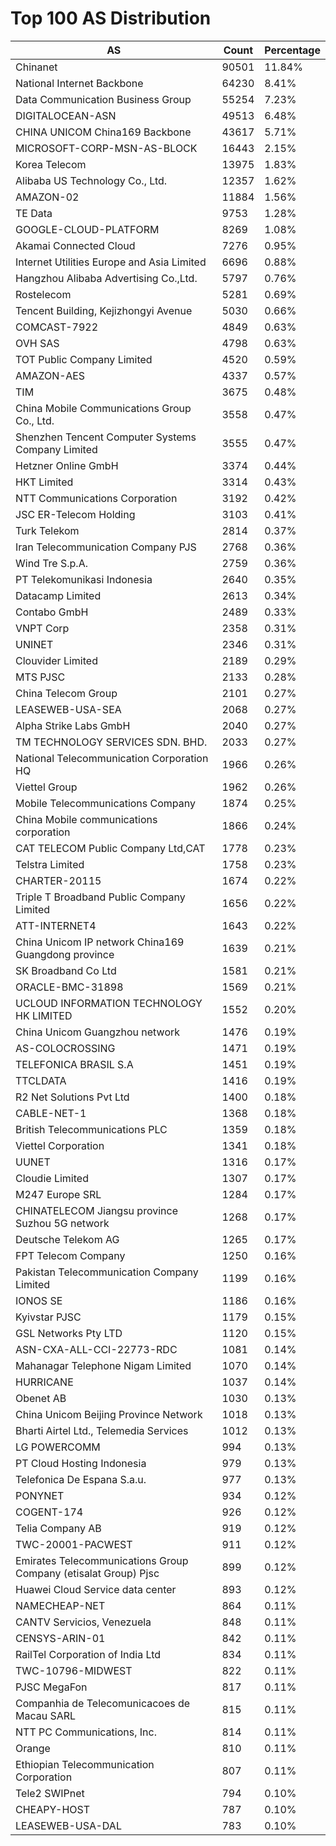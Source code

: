 # Top 100 AS Distribution
| AS | Count | Percentage |
|----|----|----|
| Chinanet | 90501 | 11.84% |
| National Internet Backbone | 64230 | 8.41% |
| Data Communication Business Group | 55254 | 7.23% |
| DIGITALOCEAN-ASN | 49513 | 6.48% |
| CHINA UNICOM China169 Backbone | 43617 | 5.71% |
| MICROSOFT-CORP-MSN-AS-BLOCK | 16443 | 2.15% |
| Korea Telecom | 13975 | 1.83% |
| Alibaba US Technology Co., Ltd. | 12357 | 1.62% |
| AMAZON-02 | 11884 | 1.56% |
| TE Data | 9753 | 1.28% |
| GOOGLE-CLOUD-PLATFORM | 8269 | 1.08% |
| Akamai Connected Cloud | 7276 | 0.95% |
| Internet Utilities Europe and Asia Limited | 6696 | 0.88% |
| Hangzhou Alibaba Advertising Co.,Ltd. | 5797 | 0.76% |
| Rostelecom | 5281 | 0.69% |
| Tencent Building, Kejizhongyi Avenue | 5030 | 0.66% |
| COMCAST-7922 | 4849 | 0.63% |
| OVH SAS | 4798 | 0.63% |
| TOT Public Company Limited | 4520 | 0.59% |
| AMAZON-AES | 4337 | 0.57% |
| TIM | 3675 | 0.48% |
| China Mobile Communications Group Co., Ltd. | 3558 | 0.47% |
| Shenzhen Tencent Computer Systems Company Limited | 3555 | 0.47% |
| Hetzner Online GmbH | 3374 | 0.44% |
| HKT Limited | 3314 | 0.43% |
| NTT Communications Corporation | 3192 | 0.42% |
| JSC ER-Telecom Holding | 3103 | 0.41% |
| Turk Telekom | 2814 | 0.37% |
| Iran Telecommunication Company PJS | 2768 | 0.36% |
| Wind Tre S.p.A. | 2759 | 0.36% |
| PT Telekomunikasi Indonesia | 2640 | 0.35% |
| Datacamp Limited | 2613 | 0.34% |
| Contabo GmbH | 2489 | 0.33% |
| VNPT Corp | 2358 | 0.31% |
| UNINET | 2346 | 0.31% |
| Clouvider Limited | 2189 | 0.29% |
| MTS PJSC | 2133 | 0.28% |
| China Telecom Group | 2101 | 0.27% |
| LEASEWEB-USA-SEA | 2068 | 0.27% |
| Alpha Strike Labs GmbH | 2040 | 0.27% |
| TM TECHNOLOGY SERVICES SDN. BHD. | 2033 | 0.27% |
| National Telecommunication Corporation HQ | 1966 | 0.26% |
| Viettel Group | 1962 | 0.26% |
| Mobile Telecommunications Company | 1874 | 0.25% |
| China Mobile communications corporation | 1866 | 0.24% |
| CAT TELECOM Public Company Ltd,CAT | 1778 | 0.23% |
| Telstra Limited | 1758 | 0.23% |
| CHARTER-20115 | 1674 | 0.22% |
| Triple T Broadband Public Company Limited | 1656 | 0.22% |
| ATT-INTERNET4 | 1643 | 0.22% |
| China Unicom IP network China169 Guangdong province | 1639 | 0.21% |
| SK Broadband Co Ltd | 1581 | 0.21% |
| ORACLE-BMC-31898 | 1569 | 0.21% |
| UCLOUD INFORMATION TECHNOLOGY HK LIMITED | 1552 | 0.20% |
| China Unicom Guangzhou network | 1476 | 0.19% |
| AS-COLOCROSSING | 1471 | 0.19% |
| TELEFONICA BRASIL S.A | 1451 | 0.19% |
| TTCLDATA | 1416 | 0.19% |
| R2 Net Solutions Pvt Ltd | 1400 | 0.18% |
| CABLE-NET-1 | 1368 | 0.18% |
| British Telecommunications PLC | 1359 | 0.18% |
| Viettel Corporation | 1341 | 0.18% |
| UUNET | 1316 | 0.17% |
| Cloudie Limited | 1307 | 0.17% |
| M247 Europe SRL | 1284 | 0.17% |
| CHINATELECOM Jiangsu province Suzhou 5G network | 1268 | 0.17% |
| Deutsche Telekom AG | 1265 | 0.17% |
| FPT Telecom Company | 1250 | 0.16% |
| Pakistan Telecommunication Company Limited | 1199 | 0.16% |
| IONOS SE | 1186 | 0.16% |
| Kyivstar PJSC | 1179 | 0.15% |
| GSL Networks Pty LTD | 1120 | 0.15% |
| ASN-CXA-ALL-CCI-22773-RDC | 1081 | 0.14% |
| Mahanagar Telephone Nigam Limited | 1070 | 0.14% |
| HURRICANE | 1037 | 0.14% |
| Obenet AB | 1030 | 0.13% |
| China Unicom Beijing Province Network | 1018 | 0.13% |
| Bharti Airtel Ltd., Telemedia Services | 1012 | 0.13% |
| LG POWERCOMM | 994 | 0.13% |
| PT Cloud Hosting Indonesia | 979 | 0.13% |
| Telefonica De Espana S.a.u. | 977 | 0.13% |
| PONYNET | 934 | 0.12% |
| COGENT-174 | 926 | 0.12% |
| Telia Company AB | 919 | 0.12% |
| TWC-20001-PACWEST | 911 | 0.12% |
| Emirates Telecommunications Group Company (etisalat Group) Pjsc | 899 | 0.12% |
| Huawei Cloud Service data center | 893 | 0.12% |
| NAMECHEAP-NET | 864 | 0.11% |
| CANTV Servicios, Venezuela | 848 | 0.11% |
| CENSYS-ARIN-01 | 842 | 0.11% |
| RailTel Corporation of India Ltd | 834 | 0.11% |
| TWC-10796-MIDWEST | 822 | 0.11% |
| PJSC MegaFon | 817 | 0.11% |
| Companhia de Telecomunicacoes de Macau SARL | 815 | 0.11% |
| NTT PC Communications, Inc. | 814 | 0.11% |
| Orange | 810 | 0.11% |
| Ethiopian Telecommunication Corporation | 807 | 0.11% |
| Tele2 SWIPnet | 794 | 0.10% |
| CHEAPY-HOST | 787 | 0.10% |
| LEASEWEB-USA-DAL | 783 | 0.10% |
